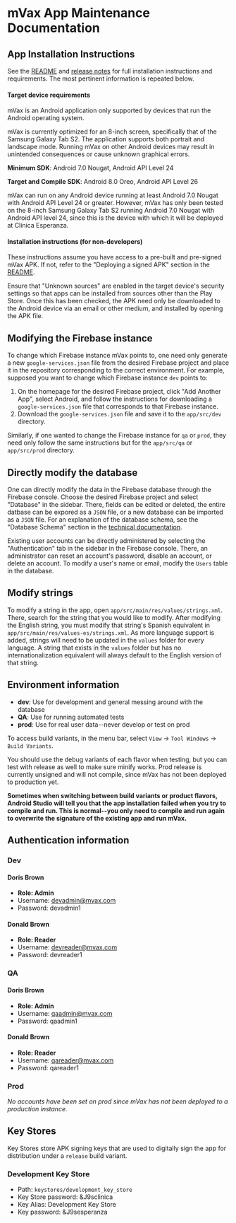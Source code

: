 # mVax App Maintenance Documentation

## App Installation Instructions

See the [README](../README.md) and [release notes](../RELEASE_NOTES.md) for full installation instructions and requirements. The most pertinent information is repeated below.

#### Target device requirements
 
 mVax is an Android application only supported by devices that run the Android operating system.
 
 mVax is currently optimized for an 8-inch screen, specifically that of the Samsung Galaxy Tab S2. The application supports both portrait and landscape mode. Running mVax on other Android devices may result in unintended consequences or cause unknown graphical errors.
 
 **Minimum SDK**: Android 7.0 Nougat, Android API Level 24
 
 **Target and Compile SDK**: Android 8.0 Oreo, Android API Level 26
 
 mVax can run on any Android device running at least Android 7.0 Nougat with Android API Level 24 or greater. However, mVax has only been tested on the 8-inch Samsung Galaxy Tab S2 running Android 7.0 Nougat with Android API level 24, since this is the device with which it will be deployed at Clínica Esperanza.

#### Installation instructions (for non-developers)

These instructions assume you have access to a pre-built and pre-signed mVax APK. If not, refer to the "Deploying a signed APK" section in the [README](../README.md).

Ensure that "Unknown sources" are enabled in the target device's security settings so that apps can be installed from sources other than the Play Store. Once this has been checked, the APK need only be downloaded to the Android device via an email or other medium, and installed by opening the APK file.

## Modifying the Firebase instance

To change which Firebase instance mVax points to, one need only generate a new `google-services.json` file from the desired Firebase project and place it in the repository corresponding to the correct environment. For example, supposed you want to change which Firebase instance `dev` points to:

1. On the homepage for the desired Firebase project, click "Add Another App", select Android, and follow the instructions for downloading a `google-services.json` file that corresponds to that Firebase instance.
2. Download the `google-services.json` file and save it to the `app/src/dev` directory.

Similarly, if one wanted to change the Firebase instance for `qa` or `prod`, they need only follow the same instructions but for the `app/src/qa` or `app/src/prod` directory.

## Directly modify the database

One can directly modify the data in the Firebase database through the Firebase console. Choose the desired Firebase project and select "Database" in the sidebar. There, fields can be edited or deleted, the entire datbase can be expored as a `JSON` file, or a new database can be imported as a `JSON` file. For an explanation of the database schema, see the "Database Schema" section in the [technical documentation](Technical%20Documentation.md).

Existing user accounts can be directly administered by selecting the "Authentication" tab in the sidebar in the Firebase console. There, an administrator can reset an account's password, disable an account, or delete an account. To modify a user's name or email, modify the `Users` table in the database.

## Modify strings

To modify a string in the app, open `app/src/main/res/values/strings.xml`. There, search for the string that you would like to modify. After modifying the English string, you must modify that string's Spanish equivalent in `app/src/main/res/values-es/strings.xml`. As more language support is added, strings will need to be updated in the `values` folder for every language. A string that exists in the `values` folder but has no internationalization equivalent will always default to the English version of that string.

## Environment information

* **dev**: Use for development and general messing around with the database
* **QA**: Use for running automated tests
* **prod**: Use for real user data--never develop or test on prod

To access build variants, in the menu bar, select `View` &rarr; `Tool Windows` &rarr; `Build Variants`.

You should use the debug variants of each flavor when testing, but you can test with release as well to make sure minify works. Prod release is currently unsigned and will not compile, since mVax has not been deployed to production yet.

**Sometimes when switching between build variants or product flavors, Android Studio will tell you that the app installation failed when you try to compile and run. This is normal--you only need to compile and run again to overwrite the signature of the existing app and run mVax.**


## Authentication information

### Dev

#### Doris Brown
* **Role: Admin**
* Username: devadmin@mvax.com
* Password: devadmin1

#### Donald Brown
* **Role: Reader**
* Username: devreader@mvax.com
* Password: devreader1


### QA

#### Doris Brown
* **Role: Admin**
* Username: qaadmin@mvax.com
* Password: qaadmin1

#### Donald Brown
* **Role: Reader**
* Username: qareader@mvax.com
* Password: qareader1


### Prod

*No accounts have been set on prod since mVax has not been deployed to a production instance.*


## Key Stores

Key Stores store APK signing keys that are used to digitally sign the app for distribution under a `release` build variant.

### Development Key Store
* Path: `keystores/development_key_store`
* Key Store password: &J9sclinica
* Key Alias: Development Key Store
* Key password: &J9sesperanza
